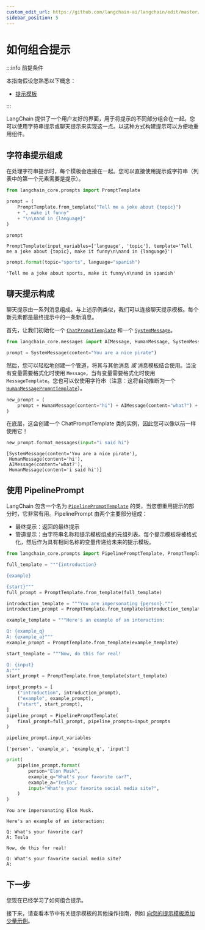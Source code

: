 ```yaml
---
custom_edit_url: https://github.com/langchain-ai/langchain/edit/master/docs/docs/how_to/prompts_composition.ipynb
sidebar_position: 5
---
```


# 如何组合提示

:::info 前提条件

本指南假设您熟悉以下概念：
- [提示模板](/docs/concepts/#prompt-templates)

:::

LangChain 提供了一个用户友好的界面，用于将提示的不同部分组合在一起。您可以使用字符串提示或聊天提示来实现这一点。以这种方式构建提示可以方便地重用组件。

## 字符串提示组成

在处理字符串提示时，每个模板会连接在一起。您可以直接使用提示或字符串（列表中的第一个元素需要是提示）。

```python
from langchain_core.prompts import PromptTemplate

prompt = (
    PromptTemplate.from_template("Tell me a joke about {topic}")
    + ", make it funny"
    + "\n\nand in {language}"
)

prompt
```

```output
PromptTemplate(input_variables=['language', 'topic'], template='Tell me a joke about {topic}, make it funny\n\nand in {language}')
```

```python
prompt.format(topic="sports", language="spanish")
```

```output
'Tell me a joke about sports, make it funny\n\nand in spanish'
```

## 聊天提示构成

聊天提示由一系列消息组成。与上述示例类似，我们可以连接聊天提示模板。每个新元素都是最终提示中的一条新消息。

首先，让我们初始化一个 [`ChatPromptTemplate`](https://api.python.langchain.com/en/latest/prompts/langchain_core.prompts.chat.ChatPromptTemplate.html) 和一个 [`SystemMessage`](https://api.python.langchain.com/en/latest/messages/langchain_core.messages.system.SystemMessage.html)。

```python
from langchain_core.messages import AIMessage, HumanMessage, SystemMessage

prompt = SystemMessage(content="You are a nice pirate")
```

然后，您可以轻松地创建一个管道，将其与其他消息 *或* 消息模板结合使用。当没有变量需要格式化时使用 `Message`，当有变量需要格式化时使用 `MessageTemplate`。您也可以仅使用字符串（注意：这将自动推断为一个 [`HumanMessagePromptTemplate`](https://api.python.langchain.com/en/latest/prompts/langchain_core.prompts.chat.HumanMessagePromptTemplate.html)）。

```python
new_prompt = (
    prompt + HumanMessage(content="hi") + AIMessage(content="what?") + "{input}"
)
```

在底层，这会创建一个 ChatPromptTemplate 类的实例，因此您可以像以前一样使用它！

```python
new_prompt.format_messages(input="i said hi")
```



```output
[SystemMessage(content='You are a nice pirate'),
 HumanMessage(content='hi'),
 AIMessage(content='what?'),
 HumanMessage(content='i said hi')]
```

## 使用 PipelinePrompt

LangChain 包含一个名为 [`PipelinePromptTemplate`](https://api.python.langchain.com/en/latest/prompts/langchain_core.prompts.pipeline.PipelinePromptTemplate.html) 的类，当您想重用提示的部分时，它非常有用。PipelinePrompt 由两个主要部分组成：

- 最终提示：返回的最终提示
- 管道提示：由字符串名称和提示模板组成的元组列表。每个提示模板将被格式化，然后作为具有相同名称的变量传递给未来的提示模板。

```python
from langchain_core.prompts import PipelinePromptTemplate, PromptTemplate

full_template = """{introduction}

{example}

{start}"""
full_prompt = PromptTemplate.from_template(full_template)

introduction_template = """You are impersonating {person}."""
introduction_prompt = PromptTemplate.from_template(introduction_template)

example_template = """Here's an example of an interaction:

Q: {example_q}
A: {example_a}"""
example_prompt = PromptTemplate.from_template(example_template)

start_template = """Now, do this for real!

Q: {input}
A:"""
start_prompt = PromptTemplate.from_template(start_template)

input_prompts = [
    ("introduction", introduction_prompt),
    ("example", example_prompt),
    ("start", start_prompt),
]
pipeline_prompt = PipelinePromptTemplate(
    final_prompt=full_prompt, pipeline_prompts=input_prompts
)

pipeline_prompt.input_variables
```

```output
['person', 'example_a', 'example_q', 'input']
```

```python
print(
    pipeline_prompt.format(
        person="Elon Musk",
        example_q="What's your favorite car?",
        example_a="Tesla",
        input="What's your favorite social media site?",
    )
)
```
```output
You are impersonating Elon Musk.

Here's an example of an interaction:

Q: What's your favorite car?
A: Tesla

Now, do this for real!

Q: What's your favorite social media site?
A:
```

## 下一步

您现在已经学习了如何组合提示。

接下来，请查看本节中有关提示模板的其他操作指南，例如 [向您的提示模板添加少量示例](/docs/how_to/few_shot_examples_chat)。